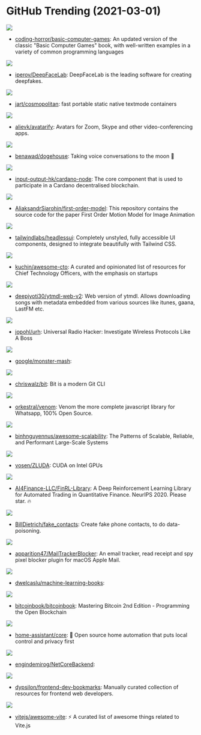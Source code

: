 # GitHub Trending (2021-03-01)

![](https://img.shields.io/badge/VBA-New%20250-green?style=flat-square&logo=appveyor)
- [coding-horror/basic-computer-games](https://github.com/coding-horror/basic-computer-games): An updated version of the classic "Basic Computer Games" book, with well-written examples in a variety of common programming languages

![](https://img.shields.io/badge/Python-New%20199-green?style=flat-square&logo=appveyor)
- [iperov/DeepFaceLab](https://github.com/iperov/DeepFaceLab): DeepFaceLab is the leading software for creating deepfakes.

![](https://img.shields.io/badge/C-New%20715-green?style=flat-square&logo=appveyor)
- [jart/cosmopolitan](https://github.com/jart/cosmopolitan): fast portable static native textmode containers

![](https://img.shields.io/badge/Python-New%20500-green?style=flat-square&logo=appveyor)
- [alievk/avatarify](https://github.com/alievk/avatarify): Avatars for Zoom, Skype and other video-conferencing apps.

![](https://img.shields.io/badge/TypeScript-New%20184-green?style=flat-square&logo=appveyor)
- [benawad/dogehouse](https://github.com/benawad/dogehouse): Taking voice conversations to the moon 🚀

![](https://img.shields.io/badge/Haskell-New%2017-green?style=flat-square&logo=appveyor)
- [input-output-hk/cardano-node](https://github.com/input-output-hk/cardano-node): The core component that is used to participate in a Cardano decentralised blockchain.

![](https://img.shields.io/badge/Jupyter%20Notebook-New%20164-green?style=flat-square&logo=appveyor)
- [AliaksandrSiarohin/first-order-model](https://github.com/AliaksandrSiarohin/first-order-model): This repository contains the source code for the paper First Order Motion Model for Image Animation

![](https://img.shields.io/badge/TypeScript-New%20248-green?style=flat-square&logo=appveyor)
- [tailwindlabs/headlessui](https://github.com/tailwindlabs/headlessui): Completely unstyled, fully accessible UI components, designed to integrate beautifully with Tailwind CSS.

![](https://img.shields.io/badge/none-New%20633-green?style=flat-square&logo=appveyor)
- [kuchin/awesome-cto](https://github.com/kuchin/awesome-cto): A curated and opinionated list of resources for Chief Technology Officers, with the emphasis on startups

![](https://img.shields.io/badge/Vue-New%20105-green?style=flat-square&logo=appveyor)
- [deepjyoti30/ytmdl-web-v2](https://github.com/deepjyoti30/ytmdl-web-v2): Web version of ytmdl. Allows downloading songs with metadata embedded from various sources like itunes, gaana, LastFM etc.

![](https://img.shields.io/badge/Python-New%20421-green?style=flat-square&logo=appveyor)
- [jopohl/urh](https://github.com/jopohl/urh): Universal Radio Hacker: Investigate Wireless Protocols Like A Boss

![](https://img.shields.io/badge/C%2B%2B-New%2088-green?style=flat-square&logo=appveyor)
- [google/monster-mash](https://github.com/google/monster-mash): 

![](https://img.shields.io/badge/Go-New%20301-green?style=flat-square&logo=appveyor)
- [chriswalz/bit](https://github.com/chriswalz/bit): Bit is a modern Git CLI

![](https://img.shields.io/badge/JavaScript-New%20200-green?style=flat-square&logo=appveyor)
- [orkestral/venom](https://github.com/orkestral/venom): Venom the more complete javascript library for Whatsapp, 100% Open Source.

![](https://img.shields.io/badge/none-New%20401-green?style=flat-square&logo=appveyor)
- [binhnguyennus/awesome-scalability](https://github.com/binhnguyennus/awesome-scalability): The Patterns of Scalable, Reliable, and Performant Large-Scale Systems

![](https://img.shields.io/badge/C%2B%2B-New%2097-green?style=flat-square&logo=appveyor)
- [vosen/ZLUDA](https://github.com/vosen/ZLUDA): CUDA on Intel GPUs

![](https://img.shields.io/badge/Jupyter%20Notebook-New%2030-green?style=flat-square&logo=appveyor)
- [AI4Finance-LLC/FinRL-Library](https://github.com/AI4Finance-LLC/FinRL-Library): A Deep Reinforcement Learning Library for Automated Trading in Quantitative Finance. NeurIPS 2020. Please star. 🔥

![](https://img.shields.io/badge/Dart-New%2063-green?style=flat-square&logo=appveyor)
- [BillDietrich/fake_contacts](https://github.com/BillDietrich/fake_contacts): Create fake phone contacts, to do data-poisoning.

![](https://img.shields.io/badge/Objective-C-New%2072-green?style=flat-square&logo=appveyor)
- [apparition47/MailTrackerBlocker](https://github.com/apparition47/MailTrackerBlocker): An email tracker, read receipt and spy pixel blocker plugin for macOS Apple Mail.

![](https://img.shields.io/badge/none-New%2010-green?style=flat-square&logo=appveyor)
- [dwelcaslu/machine-learning-books](https://github.com/dwelcaslu/machine-learning-books): 

![](https://img.shields.io/badge/Python-New%20281-green?style=flat-square&logo=appveyor)
- [bitcoinbook/bitcoinbook](https://github.com/bitcoinbook/bitcoinbook): Mastering Bitcoin 2nd Edition - Programming the Open Blockchain

![](https://img.shields.io/badge/Python-New%2015-green?style=flat-square&logo=appveyor)
- [home-assistant/core](https://github.com/home-assistant/core): 🏡 Open source home automation that puts local control and privacy first

![](https://img.shields.io/badge/C%23-New%2089-green?style=flat-square&logo=appveyor)
- [engindemirog/NetCoreBackend](https://github.com/engindemirog/NetCoreBackend): 

![](https://img.shields.io/badge/none-New%20215-green?style=flat-square&logo=appveyor)
- [dypsilon/frontend-dev-bookmarks](https://github.com/dypsilon/frontend-dev-bookmarks): Manually curated collection of resources for frontend web developers.

![](https://img.shields.io/badge/none-New%2015-green?style=flat-square&logo=appveyor)
- [vitejs/awesome-vite](https://github.com/vitejs/awesome-vite): ⚡️ A curated list of awesome things related to Vite.js


